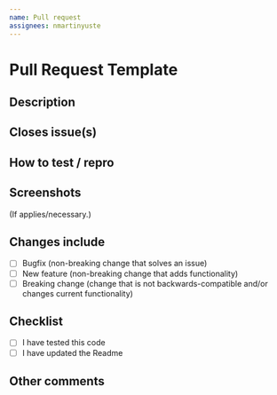 ```yaml
---
name: Pull request
assignees: nmartinyuste
---
```


# Pull Request Template

## Description

## Closes issue(s)

## How to test / repro

## Screenshots

(If applies/necessary.)

## Changes include

- [ ] Bugfix (non-breaking change that solves an issue)
- [ ] New feature (non-breaking change that adds functionality)
- [ ] Breaking change (change that is not backwards-compatible and/or changes current functionality)

## Checklist

- [ ] I have tested this code
- [ ] I have updated the Readme

## Other comments
